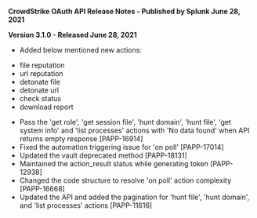 **CrowdStrike OAuth API Release Notes - Published by Splunk June 28, 2021**


**Version 3.1.0 - Released June 28, 2021**

* Added below mentioned new actions:
+ file reputation
+ url reputation
+ detonate file
+ detonate url
+ check status
+ download report
* Pass the 'get role', 'get session file', 'hunt domain', 'hunt file', 'get system info' and 'list processes' actions with 'No data found' when API returns empty response [PAPP-16914]
* Fixed the automation triggering issue for 'on poll' [PAPP-17014]
* Updated the vault deprecated method [PAPP-18131]
* Maintained the action\_result status while generating token [PAPP-12938]
* Changed the code structure to resolve 'on poll' action complexity [PAPP-16668]
* Updated the API and added the pagination for 'hunt file', 'hunt domain', and 'list processes' actions [PAPP-11616]
